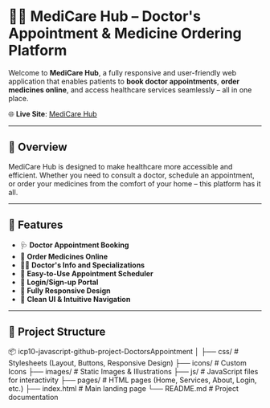 # 👩‍⚕️ MediCare Hub – Doctor's Appointment & Medicine Ordering Platform

Welcome to **MediCare Hub**, a fully responsive and user-friendly web application that enables patients to **book doctor appointments**, **order medicines online**, and access healthcare services seamlessly – all in one place.

🌐 **Live Site**: [MediCare Hub](https://doctorsappointment-seven.vercel.app)

---

## 📌 Overview

MediCare Hub is designed to make healthcare more accessible and efficient. Whether you need to consult a doctor, schedule an appointment, or order your medicines from the comfort of your home – this platform has it all.

---

## 🚀 Features

- 🩺 **Doctor Appointment Booking**
- 💊 **Order Medicines Online**
- 🧑‍⚕️ **Doctor's Info and Specializations**
- 📅 **Easy-to-Use Appointment Scheduler**
- 🔐 **Login/Sign-up Portal**
- 📱 **Fully Responsive Design**
- 🎨 **Clean UI & Intuitive Navigation**

---

## 📁 Project Structure

📦 icp10-javascript-github-project-DoctorsAppointment
│
├── css/ # Stylesheets (Layout, Buttons, Responsive Design)
├── icons/ # Custom Icons
├── images/ # Static Images & Illustrations
├── js/ # JavaScript files for interactivity
├── pages/ # HTML pages (Home, Services, About, Login, etc.)
├── index.html # Main landing page
└── README.md # Project documentation


